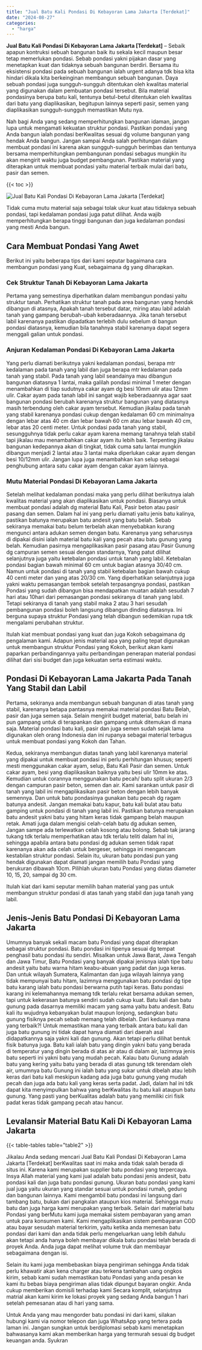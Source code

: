 ```yaml
---
title: "Jual Batu Kali Pondasi Di Kebayoran Lama Jakarta [Terdekat]"
date: "2024-08-27"
categories: 
  - "harga"
---
```


**Jual Batu Kali Pondasi Di Kebayoran Lama Jakarta \[Terdekat\]** – Sebaik apapun kontruksi sebuah bangunan baik itu sekala kecil maupun besar tetap memerlukan pondasi. Sebab pondasi yakni pijakan dasar yang menetapkan kuat dan tidaknya sebuah bangunan berdiri. Bersama itu eksistensi pondasi pada sebuah bangunan ialah urgent adanya tdk bisa kita hindari dikala kita berkeinginan membangun sebuah bangunan. Daya sebuah pondasi juga sungguh-sungguh ditentukan oleh kwalitas material yang digunakan dalam pembuatan pondasi tersebut. Bila material pondasinya berupa batu kali, tentunya betul-betul ditentukan oleh kwalitas dari batu yang diaplikasikan, begitupun lainnya seperti pasir, semen yang diaplikasikan sungguh-sungguh memastikan Mutu nya.

Nah bagi Anda yang sedang memperhitungkan bangunan idaman, jangan lupa untuk mengamati kekuatan struktur pondasi. Pastikan pondasi yang Anda bangun ialah pondasi berKwalitas sesuai dg volume bangunan yang hendak Anda bangun. Jangan sampai Anda salah perhitungan dalam membuat pondasi ini karena akan sungguh-sungguh berimbas dan tentunya bersama memperhitungkan pembangunan pondasi sebagus mungkin itu akan mengirit waktu juga budget pembangunan. Pastikan material yang diterapkan untuk membuat pondasi yaitu material terbaik mulai dari batu, pasir dan semen.

{{< toc >}}

![Jual Batu Kali Pondasi Di Kebayoran Lama Jakarta [Terdekat]](/images/jual-batu-kali-27.png)

Tidak cuma mutu material saja sebagai tolak ukur kuat atau tidaknya sebuah pondasi, tapi kedalaman pondasi juga patut dilihat. Anda wajib memperhitungkan berapa tinggi bangunan dan juga kedalaman pondasi yang mesti Anda bangun.

## Cara Membuat Pondasi Yang Awet

Berikut ini yaitu beberapa tips dari kami seputar bagaimana cara membangun pondasi yang Kuat, sebagaimana dg yang diharapkan.

### Cek Struktur Tanah Di Kebayoran Lama Jakarta

Pertama yang semestinya diperhatikan dalam membangun pondasi yaitu struktur tanah. Perhatikan struktur tanah pada area bangunan yang hendak dibangun di atasnya, Apakah tanah tersebut datar, miring atau labil adalah tanah yang gampang berubah-ubah keberadaannya. Jika tanah tersebut labil karenanya pastikan dipadatkan terlebih dulu sebelum di bangun pondasi diatasnya, kemudian bila tanahnya stabil karenanya dapat segera menggali galian untuk pondasi.

### Anjuran Kedalaman Pondasi Di Kebayoran Lama Jakarta

Yang perlu diamati berikutnya yakni kedalaman pondasi, berapa mtr kedalaman pada tanah yang labil dan juga berapa mtr kedalaman pada tanah yang stabil. Pada tanah yang labil seandainya mau dibangun bangunan diatasnya 1 lantai, maka galilah pondasi minimal 1 meter dengan menambahkan di tiap sudutnya cakar ayam dg besi 10mm ulir atau 12mm ulir. Cakar ayam pada tanah labil ini sangat wajib keberadaannya agar saat bangunan pondasi berubah karenanya struktur bangunan yang diatasnya masih terbendung oleh cakar ayam tersebut. Kemudian jikalau pada tanah yang stabil karenanya pondasi cukup dengan kedalaman 60 cm minimalnya dengan lebar atas 40 cm dan lebar bawah 60 cm atau lebar bawah 40 cm, lebar atas 20 centi meter. Untuk pondasi pada tanah yang stabil, sesungguhnya tidak perlu cakar ayam karena memang tanahnya telah stabil tapi jikalau mau menambahkan cakar ayam itu lebih baik. Terpenting jikalau bangunan kedepannya akan di tingkat, tidak cuma satu lantai mungkin dibangun menjadi 2 lantai atau 3 lantai maka diperlukan cakar ayam dengan besi 10/12mm ulir. Jangan lupa juga menambahkan kan selup sebagai penghubung antara satu cakar ayam dengan cakar ayam lainnya.

### Mutu Material Pondasi Di Kebayoran Lama Jakarta

Setelah melihat kedalaman pondasi maka yang perlu dilihat berikutnya ialah kwalitas material yang akan diaplikasikan untuk pondasi. Biasanya untuk membuat pondasi adalah dg material Batu Kali, Pasir beton atau pasir pasang dan semen. Dalam hal ini yang perlu diamati yaitu jenis batu kalinya, pastikan batunya merupakan batu andesit yang batu belah. Sebab sekiranya memakai batu belum terbelah akan menyebabkan kurang mengunci antara adukan semen dengan batu. Karenanya yang seharusnya di dipakai disini ialah material batu kali yang pecah atau batu gunung yang belah. Kemudian pasirnya mengaplikasikan pasir pasang atau Pasir Gunung dg campuran semen sesuai dengan standarnya, Yang patut dilihat selanjutnya juga yaitu ketebalan pondasi untuk tanah yang labil. Ketebalan pondasi bagian bawah minimal 60 cm untuk bagian atasnya 30/40 cm. Namun untuk pondasi di tanah yang stabil ketebalan bagian bawah cukup 40 centi meter dan yang atas 20/30 cm. Yang diperhatikan selanjutnya juga yakni waktu pemasangan tembok setelah terpasangnya pondasi, pastikan Pondasi yang sudah dibangun bisa mendapatkan muatan adalah sesudah 7 hari atau 10hari dari pemasangan pondasi sekiranya di tanah yang labil. Tetapi sekiranya di tanah yang stabil maka 2 atau 3 hari sesudah pembangunan pondasi boleh langsung dibangun dinding diatasnya. Ini berguna supaya struktur Pondasi yang telah dibangun sedemikian rupa tdk mengalami perubahan struktur.

Itulah kiat membuat pondasi yang kuat dan juga Kokoh sebagaimana dg pengalaman kami. Adapun jenis material apa yang paling tepat digunakan untuk membangun struktur Pondasi yang Kokoh, berikut akan kami paparkan perbandingannya yaitu perbandingan penerapan material pondasi dilihat dari sisi budget dan juga kekuatan serta estimasi waktu.

## Pondasi Di Kebayoran Lama Jakarta Pada Tanah Yang Stabil dan Labil

Pertama, sekiranya anda membangun sebuah bangunan di atas tanah yang stabil, karenanya betapa pantasnya memakai material pondasi Batu Belah, pasir dan juga semen saja. Selain mengirit budget material, batu belah ini pun gampang untuk di terapankan dan gampang untuk ditemukan di mana saja. Material pondasi batu kali, pasir dan juga semen sudah sejak lama digunakan oleh orang Indonesia dan ini rupanya sebagai material terbagus untuk membuat pondasi yang Kokoh dan Tahan.

Kedua, sekiranya membangun diatas tanah yang labil karenanya material yang dipakai untuk membuat pondasi ini perlu perhitungan khusus; seperti mesti menggunakan cakar ayam, selup, Batu Kali Pasir dan semen. Untuk cakar ayam, besi yang diaplikasikan baiknya yaitu besi ulir 10mm ke atas. Kemudian untuk corannya menggunakan batu pecah/ batu split ukuran 2/3 dengan campuran pasir beton, semen dan air. Kami sarankan untuk pasir di tanah yang labil ini mengaplikasikan pasir beton dengan lebih banyak semennya. Dan untuk batu pondasinya gunakan batu pecah dg ragam batunya andesit. Jangan memakai batu kapur, batu kali bulat atau batu gamping untuk pondasi di tanah yang labil ini. Pastikan batunya merupakan batu andesit yakni batu yang hitam keras tidak gampang belah maupun retak. Amati juga dalam mengisi celah-celah batu dg adukan semen, Jangan sampe ada terlewatkan celah kosong atau bolong. Sebab tak jarang tukang tdk terlalu memperhatikan atau tdk terlalu teliti dalam hal ini, sehingga apabila antara batu pondasi dg adukan semen tidak rapat karenanya akan ada celah untuk bergeser, sehingga ini mengancam kestabilan struktur pondasi. Selain itu, ukuran batu pondasi pun yang hendak digunakan dapat diamati jangan memilih batu Pondasi yang berukuran dibawah 10cm. Pilihlah ukuran batu Pondasi yang diatas diameter 10, 15, 20, sampai dg 30 cm.

Itulah kiat dari kami seputar memilih bahan material yang pas untuk membangun struktur pondasi di atas tanah yang stabil dan juga tanah yang labil.

## Jenis-Jenis Batu Pondasi Di Kebayoran Lama Jakarta

Umumnya banyak sekali macam batu Pondasi yang dapat diterapkan sebagai struktur pondasi. Batu pondasi ini tipenya sesuai dg tempat penghasil batu pondasi itu sendiri. Misalkan untuk Jawa Barat, Jawa Tengah dan Jawa Timur, Batu Pondasi yang banyak dipakai jenisnya ialah tipe batu andesit yaitu batu warna hitam keabu-abuan yang padat dan juga keras. Dan untuk wilayah Sumatera, Kalimantan dan juga wilayah lainnya yang tidak mempunyai batu hitam, lazimnya menggunakan batu pondasi dg tipe batu karang ialah batu pondasi berwarna putih tapi keras. Batu pondasi karang ini kelemahannya memang tdk terlalu rekat bersama adukan semen, tapi untuk kekerasan batunya sendiri sudah cukup kuat. Batu kali dan batu gunung pada dasarnya memiliki macam yang sama yaitu batu andesit. Batu kali itu wujudnya kebanyakan bulat maupun lonjong, sedangkan batu gunung fisiknya pecah sebab memang telah dibelah. Dari keduanya mana yang terbaik?! Untuk memastikan mana yang terbaik antara batu kali dan juga batu gunung ini tidak dapat hanya diamati dari daerah asal didapatkannya saja yakni kali dan gunung. Akan tetapi perlu dilihat bentuk fisik batunya juga. Batu kali ialah batu yang dingin yakni batu yang berada di temperatur yang dingin berada di atas air atau di dalam air, lazimnya jenis batu seperti ini yakni batu yang mudah pecah. Kalau batu Gunung adalah batu yang kering yaitu batu yang berada di atas gunung tdk terendam oleh air, umumnya batu Gunung ini ialah batu yang sukar untuk dibelah atau lebih keras dari batu kali meskipun kadang ada juga batu gunung yang mudah pecah dan juga ada batu kali yang keras serta padat. Jadi, dalam hal ini tdk dapat kita menyimpulkan bahwa yang berKwalitas itu batu kali ataupun batu gunung. Yang pasti yang berKualitas adalah batu yang memiliki ciri fisik padat keras tidak gampang pecah atau hancur.

## Levalansir Material Batu Kali Di Kebayoran Lama Jakarta

{{< table-tables table="table2" >}}

Jikalau Anda sedang mencari Jual Batu Kali Pondasi Di Kebayoran Lama Jakarta \[Terdekat\] berKwalitas saat ini maka anda tidak salah berada di situs ini. Karena kami merupakan supplier batu pondasi yang terpercaya. Insya Allah material yang kami jual adalah batu pondasi jenis andesit, batu pondasi kali dan juga batu pondasi gunung. Ukuran batu pondasi yang kami jual juga yaitu ukuran yang standar sesuai untuk pondasi rumah, gedung dan bangunan lainnya. Kami mengambil batu pondasi ini langsung dari tambang batu, bukan dari pangkalan ataupun kios material. Sehingga mutu batu dan juga harga kami merupakan yang terbaik. Selain dari material batu Pondasi yang berMutu kami juga memakai sistem pembayaran yang aman untuk para konsumen kami. Kami mengaplikasikan sistem pembayaran COD atau bayar sesudah material terkirim, yaitu ketika anda memesan batu pondasi dari kami dan anda tidak perlu mengeluarkan uang lebih dahulu akan tetapi anda hanya boleh membayar dikala batu pondasi telah berada di proyek Anda. Anda juga dapat melihat volume truk dan membayar sebagaimana dengan isi.

Selain itu kami juga membebaskan biaya pengiriman sehingga Anda tidak perlu khawatir akan kena charger atau terkena tambahan uang ongkos kirim, sebab kami sudah memastikan batu Pondasi yang anda pesan ke kami itu bebas biaya pengiriman alias tidak dipungut bayaran ongkir. Anda cukup memberikan domisili terhadap kami Secara komplit, selanjutnya matrial akan kami kirim ke lokasi proyek yang sedang Anda bangun 1 hari setelah pemesanan atau di hari yang sama.

Untuk Anda yang mau mengorder batu pondasi ini dari kami, silakan hubungi kami via nomor telepon dan juga WhatsApp yang tertera pada laman ini. Jangan sungkan untuk berdiplomasi sebab kami menetapkan bahwasanya kami akan memberikan harga yang termurah sesuai dg budget keuangan anda. Syukran
